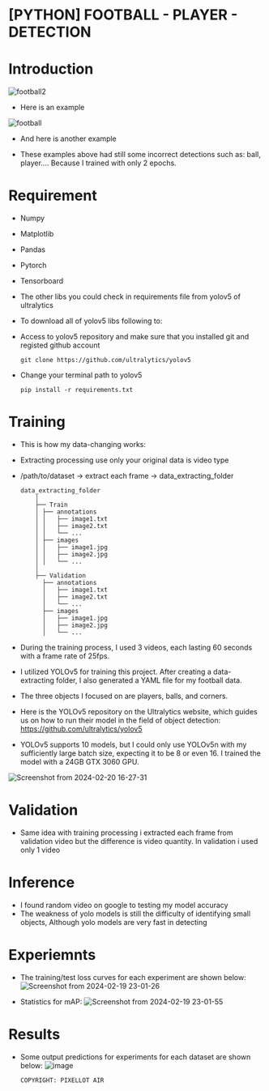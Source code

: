 # [PYTHON] FOOTBALL - PLAYER - DETECTION

# Introduction
![football2](https://github.com/TranThanhTuan2509/football-player-detection/assets/119112296/ec43b1e2-99b4-4488-86ce-1cd157135ea4)

- Here is an example

![football](https://github.com/TranThanhTuan2509/football-player-detection/assets/119112296/6597374e-b112-46ea-8edc-4eea27afac3d)

- And here is another example

- These examples above had still some incorrect detections such as: ball, player.... Because I trained with only 2 epochs.

# Requirement
- Numpy
- Matplotlib
- Pandas
- Pytorch
- Tensorboard
- The other libs you could check in requirements file from yolov5 of ultralytics

- To download all of yolov5 libs following to:
- Access to yolov5 repository and make sure that you installed git and registed github account
  
      git clone https://github.com/ultralytics/yolov5

- Change your terminal path to yolov5

      pip install -r requirements.txt

# Training
- This is how my data-changing works:
- Extracting processing use only your original data is video type

- /path/to/dataset -> extract each frame -> data_extracting_folder

      data_extracting_folder
          │
          ├── Train
          │ ├── annotations
          │ │   ├── image1.txt
          │ │   ├── image2.txt
          │ │   └── ...
          │ ├── images
          │ │   ├── image1.jpg
          │ │   ├── image2.jpg
          │ │   └── ...
          │  
          ├── Validation
            ├── annotations
            │   ├── image1.txt
            │   ├── image2.txt
            │   └── ...
            ├── images
            │   ├── image1.jpg
            │   ├── image2.jpg
            │   └── ...
  
- During the training process, I used 3 videos, each lasting 60 seconds with a frame rate of 25fps.
- I utilized YOLOv5 for training this project. After creating a data-extracting folder, I also generated a YAML file for my football data.
- The three objects I focused on are players, balls, and corners.
- Here is the YOLOv5 repository on the Ultralytics website, which guides us on how to run their model in the field of object detection: https://github.com/ultralytics/yolov5
- YOLOv5 supports 10 models, but I could only use YOLOv5n with my sufficiently large batch size, expecting it to be 8 or even 16. I trained the model with a 24GB GTX 3060 GPU.

![Screenshot from 2024-02-20 16-27-31](https://github.com/TranThanhTuan2509/football-player-detection/assets/119112296/aac9d033-7e9b-42fb-9dd6-f9336f92a1c2)


# Validation
- Same idea with training processing i extracted each frame from validation video but the difference is video quantity. In validation i used only 1 video

# Inference 
- I found random video on google to testing my model accuracy
- The weakness of yolo models is still the difficulty of identifying small objects, Although yolo models are very fast in detecting

# Experiemnts
- The training/test loss curves for each experiment are shown below:
![Screenshot from 2024-02-19 23-01-26](https://github.com/TranThanhTuan2509/football-player-detection/assets/119112296/948cd162-d07c-4f2d-8b5a-c864a7bf5542)

- Statistics for mAP:
![Screenshot from 2024-02-19 23-01-55](https://github.com/TranThanhTuan2509/football-player-detection/assets/119112296/534366e8-c1c5-4b90-87d5-2d96551edb35)

# Results
- Some output predictions for experiments for each dataset are shown below:
![image](https://github.com/TranThanhTuan2509/football-player-detection/assets/119112296/f0209830-01bd-4316-b5ee-d50baec728c8)


      COPYRIGHT: PIXELLOT AIR



